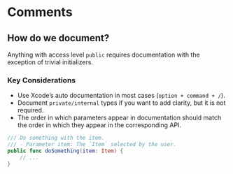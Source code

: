 # Comments

## How do we document?
Anything with access level `public` requires documentation with the exception of trivial initializers.

### Key Considerations
* Use Xcode’s auto documentation in most cases (`option + command + /`).
* Document `private/internal` types if you want to add clarity, but it is not required.
* The order in which parameters appear in documentation should match the order in which they appear in the corresponding API.

```swift
/// Do something with the item.
/// - Parameter item: The `Item` selected by the user.
public func doSomething(item: Item) {
    // ...
}
```
